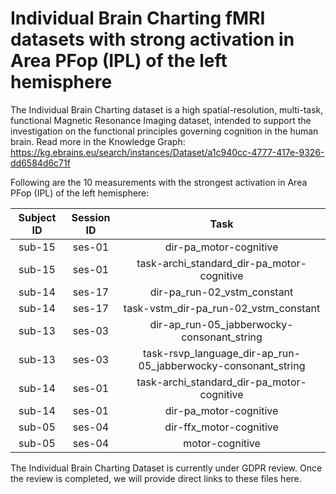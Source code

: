 # Individual Brain Charting fMRI datasets with strong activation in Area PFop (IPL) of the left hemisphere

The Individual Brain Charting dataset is a high spatial-resolution, multi-task, functional Magnetic Resonance Imaging dataset, intended to support the investigation on the functional principles governing cognition in the human brain.
Read more in the Knowledge Graph: https://kg.ebrains.eu/search/instances/Dataset/a1c940cc-4777-417e-9326-dd6584d6c71f

Following are the 10 measurements with the strongest activation in Area PFop (IPL) of the left hemisphere:

| Subject ID | Session ID | Task |
| :-: | :-: | :-: |
| sub-15 | ses-01 | dir-pa_motor-cognitive|
| sub-15 | ses-01 | task-archi_standard_dir-pa_motor-cognitive|
| sub-14 | ses-17 | dir-pa_run-02_vstm_constant|
| sub-14 | ses-17 | task-vstm_dir-pa_run-02_vstm_constant|
| sub-13 | ses-03 | dir-ap_run-05_jabberwocky-consonant_string|
| sub-13 | ses-03 | task-rsvp_language_dir-ap_run-05_jabberwocky-consonant_string|
| sub-14 | ses-01 | task-archi_standard_dir-pa_motor-cognitive|
| sub-14 | ses-01 | dir-pa_motor-cognitive|
| sub-05 | ses-04 | dir-ffx_motor-cognitive|
| sub-05 | ses-04 | motor-cognitive|


The Individual Brain Charting Dataset is currently under GDPR review. Once the review is completed, we will provide direct links to these files here.